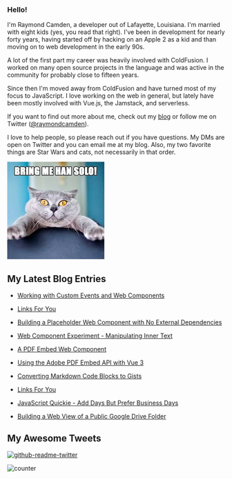 ### Hello!

I'm Raymond Camden, a developer out of Lafayette, Louisiana. I'm married with eight kids (yes, you read that right). I've been in development for nearly forty years, having started off by hacking on an Apple 2 as a kid and than moving on to web development in the early 90s.

A lot of the first part my career was heavily involved with ColdFusion. I worked on many open source projects in the language and was active in the community for probably close to fifteen years. 

Since then I'm moved away from ColdFusion and have turned most of my focus to JavaScript. I love working on the web in general, but lately have been mostly involved with Vue.js, the Jamstack, and serverless. 

If you want to find out more about me, check out my [blog](https://www.raymondcamden.com) or follow me on Twitter ([@raymondcamden](https://twitter.com/raymondcamden)). 

I love to help people, so please reach out if you have questions. My DMs are open on Twitter and you can email me at my blog. Also, my two favorite things are Star Wars and cats, not necessarily in that order.

![Star Wars cat](https://raw.githubusercontent.com/cfjedimaster/cfjedimaster/master/cat.jpg)

<!-- RSS -->
## My Latest Blog Entries

* [Working with Custom Events and Web Components](https://www.raymondcamden.com/2022/10/10/working-with-custom-events-and-web-components)

* [Links For You](https://www.raymondcamden.com/2022/10/09/links-for-you)

* [Building a Placeholder Web Component with No External Dependencies](https://www.raymondcamden.com/2022/10/06/building-a-placeholder-web-component-with-no-external-dependencies)

* [Web Component Experiment - Manipulating Inner Text](https://www.raymondcamden.com/2022/10/04/web-component-experiment-manipulating-inner-text)

* [A PDF Embed Web Component](https://www.raymondcamden.com/2022/10/02/a-pdf-embed-web-component)

* [Using the Adobe PDF Embed API with Vue 3](https://www.raymondcamden.com/2022/09/30/using-the-adobe-pdf-embed-api-with-vue-3)

* [Converting Markdown Code Blocks to Gists](https://www.raymondcamden.com/2022/09/28/converting-markdown-code-blocks-to-gists)

* [Links For You](https://www.raymondcamden.com/2022/09/25/links-for-you)

* [JavaScript Quickie - Add Days But Prefer Business Days](https://www.raymondcamden.com/2022/09/23/javascript-quickie-add-days-but-prefer-business-days)

* [Building a Web View of a Public Google Drive Folder](https://www.raymondcamden.com/2022/09/17/building-a-web-view-of-a-public-google-drive-folder)

<!-- ENDRSS -->

## My Awesome Tweets 

[![github-readme-twitter](https://github-readme-twitter.gazf.vercel.app/api?id=raymondcamden&layout=wide)](https://github.com/gazf/github-readme-twitter)

![counter](https://enzy20r2pibx5pb.m.pipedream.net)

